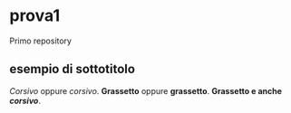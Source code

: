 # prova1
Primo repository

## esempio di sottotitolo

*Corsivo* oppure _corsivo_.
**Grassetto** oppure __grassetto__.
**Grassetto e anche _corsivo_**.